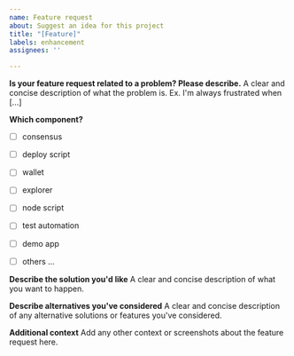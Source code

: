 ```yaml
---
name: Feature request
about: Suggest an idea for this project
title: "[Feature]"
labels: enhancement
assignees: ''

---
```


**Is your feature request related to a problem? Please describe.**
A clear and concise description of what the problem is. Ex. I'm always frustrated when [...]

**Which component?**

- [ ] consensus
- [ ] deploy script
- [ ] wallet
- [ ] explorer
- [ ] node script
- [ ] test automation
- [ ] demo app
- [ ] others ...


**Describe the solution you'd like**
A clear and concise description of what you want to happen.

**Describe alternatives you've considered**
A clear and concise description of any alternative solutions or features you've considered.

**Additional context**
Add any other context or screenshots about the feature request here.
